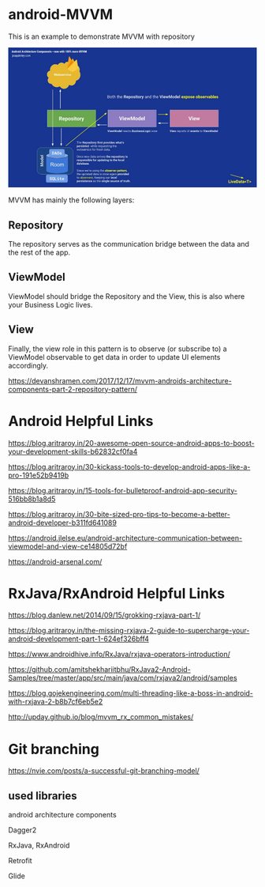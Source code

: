 # android-MVVM
This is an example to demonstrate MVVM with repository

![Screenshot](mvvm_repository.jpeg)

MVVM has mainly the following layers:

## Repository
The repository serves as the communication bridge between the data and the rest of the app.

## ViewModel
ViewModel should bridge the Repository and the View, this is also where your Business Logic lives.

## View
Finally, the view role in this pattern is to observe (or subscribe to) a ViewModel observable to get data in order to update UI elements accordingly.

https://devanshramen.com/2017/12/17/mvvm-androids-architecture-components-part-2-repository-pattern/


# Android Helpful Links


https://blog.aritraroy.in/20-awesome-open-source-android-apps-to-boost-your-development-skills-b62832cf0fa4

https://blog.aritraroy.in/30-kickass-tools-to-develop-android-apps-like-a-pro-191e52b9419b

https://blog.aritraroy.in/15-tools-for-bulletproof-android-app-security-516bb8b1a8d5

https://blog.aritraroy.in/30-bite-sized-pro-tips-to-become-a-better-android-developer-b311fd641089

https://android.jlelse.eu/android-architecture-communication-between-viewmodel-and-view-ce14805d72bf

https://android-arsenal.com/



# RxJava/RxAndroid Helpful Links

https://blog.danlew.net/2014/09/15/grokking-rxjava-part-1/

https://blog.aritraroy.in/the-missing-rxjava-2-guide-to-supercharge-your-android-development-part-1-624ef326bff4

https://www.androidhive.info/RxJava/rxjava-operators-introduction/

https://github.com/amitshekhariitbhu/RxJava2-Android-Samples/tree/master/app/src/main/java/com/rxjava2/android/samples

https://blog.gojekengineering.com/multi-threading-like-a-boss-in-android-with-rxjava-2-b8b7cf6eb5e2

http://upday.github.io/blog/mvvm_rx_common_mistakes/



# Git branching

https://nvie.com/posts/a-successful-git-branching-model/


## used libraries

android architecture components

Dagger2

RxJava, RxAndroid

Retrofit

Glide
